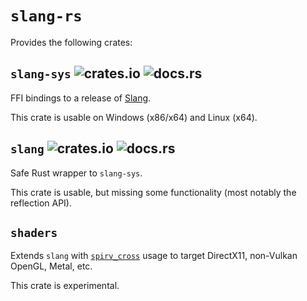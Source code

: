# `slang-rs`

Provides the following crates:

## `slang-sys` ![crates.io](https://img.shields.io/crates/v/slang-sys.svg)  ![docs.rs](https://docs.rs/slang-sys/badge.svg)

FFI bindings to a release of [Slang](https://github.com/shader-slang/slang).

This crate is usable on Windows (x86/x64) and Linux (x64).

## `slang` ![crates.io](https://img.shields.io/crates/v/slang.svg) ![docs.rs](https://docs.rs/slang/badge.svg)

Safe Rust wrapper to `slang-sys`.

This crate is usable, but missing some functionality (most notably the reflection API).

## `shaders`

Extends `slang` with [`spirv_cross`](https://crates.io/crates/spirv_cross) usage to target DirectX11, non-Vulkan OpenGL, Metal, etc.

This crate is experimental.